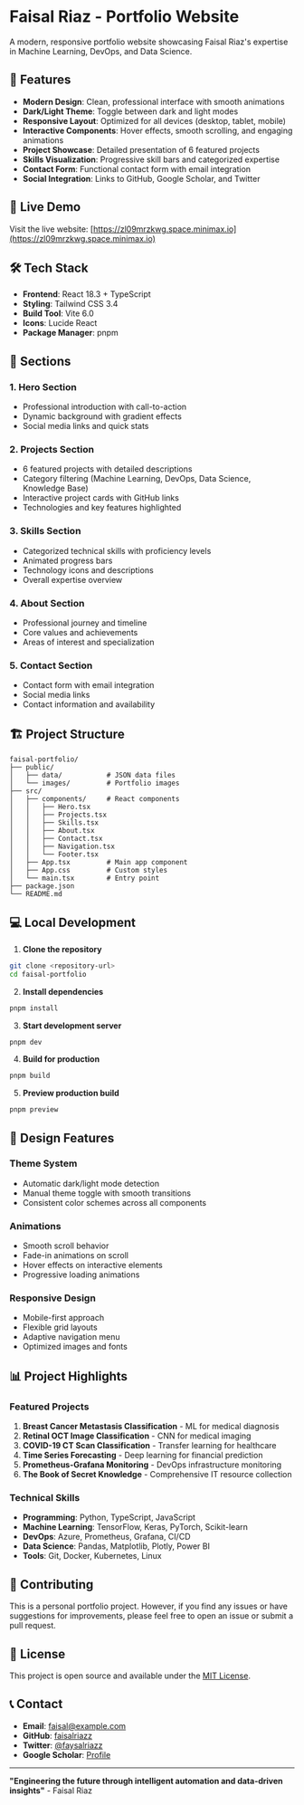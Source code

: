 # Faisal Riaz - Portfolio Website

A modern, responsive portfolio website showcasing Faisal Riaz's expertise in Machine Learning, DevOps, and Data Science.

## 🌟 Features

- **Modern Design**: Clean, professional interface with smooth animations
- **Dark/Light Theme**: Toggle between dark and light modes
- **Responsive Layout**: Optimized for all devices (desktop, tablet, mobile)
- **Interactive Components**: Hover effects, smooth scrolling, and engaging animations
- **Project Showcase**: Detailed presentation of 6 featured projects
- **Skills Visualization**: Progressive skill bars and categorized expertise
- **Contact Form**: Functional contact form with email integration
- **Social Integration**: Links to GitHub, Google Scholar, and Twitter

## 🚀 Live Demo

Visit the live website: [https://zl09mrzkwg.space.minimax.io](https://zl09mrzkwg.space.minimax.io)

## 🛠️ Tech Stack

- **Frontend**: React 18.3 + TypeScript
- **Styling**: Tailwind CSS 3.4
- **Build Tool**: Vite 6.0
- **Icons**: Lucide React
- **Package Manager**: pnpm

## 📱 Sections

### 1. Hero Section
- Professional introduction with call-to-action
- Dynamic background with gradient effects
- Social media links and quick stats

### 2. Projects Section
- 6 featured projects with detailed descriptions
- Category filtering (Machine Learning, DevOps, Data Science, Knowledge Base)
- Interactive project cards with GitHub links
- Technologies and key features highlighted

### 3. Skills Section
- Categorized technical skills with proficiency levels
- Animated progress bars
- Technology icons and descriptions
- Overall expertise overview

### 4. About Section
- Professional journey and timeline
- Core values and achievements
- Areas of interest and specialization

### 5. Contact Section
- Contact form with email integration
- Social media links
- Contact information and availability

## 🏗️ Project Structure

```
faisal-portfolio/
├── public/
│   ├── data/           # JSON data files
│   └── images/         # Portfolio images
├── src/
│   ├── components/     # React components
│   │   ├── Hero.tsx
│   │   ├── Projects.tsx
│   │   ├── Skills.tsx
│   │   ├── About.tsx
│   │   ├── Contact.tsx
│   │   ├── Navigation.tsx
│   │   └── Footer.tsx
│   ├── App.tsx         # Main app component
│   ├── App.css         # Custom styles
│   └── main.tsx        # Entry point
├── package.json
└── README.md
```

## 💻 Local Development

1. **Clone the repository**
```bash
git clone <repository-url>
cd faisal-portfolio
```

2. **Install dependencies**
```bash
pnpm install
```

3. **Start development server**
```bash
pnpm dev
```

4. **Build for production**
```bash
pnpm build
```

5. **Preview production build**
```bash
pnpm preview
```

## 🎨 Design Features

### Theme System
- Automatic dark/light mode detection
- Manual theme toggle with smooth transitions
- Consistent color schemes across all components

### Animations
- Smooth scroll behavior
- Fade-in animations on scroll
- Hover effects on interactive elements
- Progressive loading animations

### Responsive Design
- Mobile-first approach
- Flexible grid layouts
- Adaptive navigation menu
- Optimized images and fonts

## 📊 Project Highlights

### Featured Projects
1. **Breast Cancer Metastasis Classification** - ML for medical diagnosis
2. **Retinal OCT Image Classification** - CNN for medical imaging
3. **COVID-19 CT Scan Classification** - Transfer learning for healthcare
4. **Time Series Forecasting** - Deep learning for financial prediction
5. **Prometheus-Grafana Monitoring** - DevOps infrastructure monitoring
6. **The Book of Secret Knowledge** - Comprehensive IT resource collection

### Technical Skills
- **Programming**: Python, TypeScript, JavaScript
- **Machine Learning**: TensorFlow, Keras, PyTorch, Scikit-learn
- **DevOps**: Azure, Prometheus, Grafana, CI/CD
- **Data Science**: Pandas, Matplotlib, Plotly, Power BI
- **Tools**: Git, Docker, Kubernetes, Linux

## 🤝 Contributing

This is a personal portfolio project. However, if you find any issues or have suggestions for improvements, please feel free to open an issue or submit a pull request.

## 📄 License

This project is open source and available under the [MIT License](LICENSE).

## 📞 Contact

- **Email**: faisal@example.com
- **GitHub**: [faisalriazz](https://github.com/faisalriazz)
- **Twitter**: [@faysalriazz](https://twitter.com/faysalriazz)
- **Google Scholar**: [Profile](https://scholar.google.com/citations?user=XwweIK4AAAAJ&hl=en)

---

**"Engineering the future through intelligent automation and data-driven insights"** - Faisal Riaz
